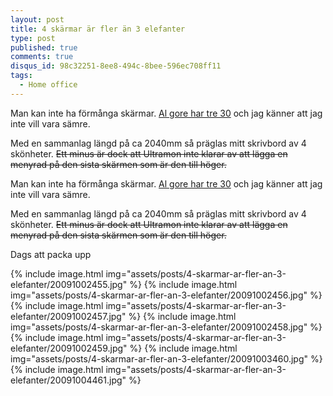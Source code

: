 ```yaml
---
layout: post
title: 4 skärmar är fler än 3 elefanter
type: post
published: true
comments: true
disqus_id: 98c32251-8ee8-494c-8bee-596ec708ff11
tags:
  - Home office
---
```


Man kan inte ha förmånga skärmar. [Al gore har tre 30](http://bigtrousers.com.au/blog/wp-content/uploads/2007/05/al-gore-desk.jpg)
och jag känner att jag inte vill vara sämre.

Med en sammanlag längd på ca 2040mm så präglas mitt skrivbord av 4 skönheter.
~~Ett minus är dock att Ultramon inte klarar av att lägga en menyrad på den sista skärmen som är den till höger.~~

<!--more-->

Man kan inte ha förmånga skärmar. [Al gore har tre 30](http://bigtrousers.com.au/blog/wp-content/uploads/2007/05/al-gore-desk.jpg)
och jag känner att jag inte vill vara sämre.

Med en sammanlag längd på ca 2040mm så präglas mitt skrivbord av 4 skönheter.
~~Ett minus är dock att Ultramon inte klarar av att lägga en menyrad på den sista skärmen som är den till höger.~~

Dags att packa upp

{% include image.html img="assets/posts/4-skarmar-ar-fler-an-3-elefanter/20091002455.jpg" %}
{% include image.html img="assets/posts/4-skarmar-ar-fler-an-3-elefanter/20091002456.jpg" %}
{% include image.html img="assets/posts/4-skarmar-ar-fler-an-3-elefanter/20091002457.jpg" %}
{% include image.html img="assets/posts/4-skarmar-ar-fler-an-3-elefanter/20091002458.jpg" %}
{% include image.html img="assets/posts/4-skarmar-ar-fler-an-3-elefanter/20091002459.jpg" %}
{% include image.html img="assets/posts/4-skarmar-ar-fler-an-3-elefanter/20091003460.jpg" %}
{% include image.html img="assets/posts/4-skarmar-ar-fler-an-3-elefanter/20091004461.jpg" %}
